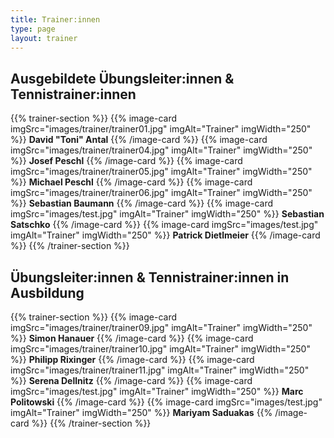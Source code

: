 ```yaml
---
title: Trainer:innen
type: page
layout: trainer
---
```


## Ausgebildete Übungsleiter:innen & Tennistrainer:innen
{{% trainer-section %}}
{{% image-card imgSrc="images/trainer/trainer01.jpg" imgAlt="Trainer" imgWidth="250" %}}
**David "Toni" Antal**
{{% /image-card %}}
{{% image-card imgSrc="images/trainer/trainer04.jpg" imgAlt="Trainer" imgWidth="250" %}}
**Josef Peschl**
{{% /image-card %}}
{{% image-card imgSrc="images/trainer/trainer05.jpg" imgAlt="Trainer" imgWidth="250" %}}
**Michael Peschl**
{{% /image-card %}}
{{% image-card imgSrc="images/trainer/trainer06.jpg" imgAlt="Trainer" imgWidth="250" %}}
**Sebastian Baumann**
{{% /image-card %}}
{{% image-card imgSrc="images/test.jpg" imgAlt="Trainer" imgWidth="250" %}}
**Sebastian Satschko**
{{% /image-card %}}
{{% image-card imgSrc="images/test.jpg" imgAlt="Trainer" imgWidth="250" %}}
**Patrick Dietlmeier**
{{% /image-card %}}
{{% /trainer-section %}}

## Übungsleiter:innen & Tennistrainer:innen in Ausbildung
{{% trainer-section %}}
{{% image-card imgSrc="images/trainer/trainer09.jpg" imgAlt="Trainer" imgWidth="250" %}}
**Simon Hanauer**
{{% /image-card %}}
{{% image-card imgSrc="images/trainer/trainer10.jpg" imgAlt="Trainer" imgWidth="250" %}}
**Philipp Rixinger**
{{% /image-card %}}
{{% image-card imgSrc="images/trainer/trainer11.jpg" imgAlt="Trainer" imgWidth="250" %}}
**Serena Dellnitz**
{{% /image-card %}}
{{% image-card imgSrc="images/test.jpg" imgAlt="Trainer" imgWidth="250" %}}
**Marc Politowski**
{{% /image-card %}}
{{% image-card imgSrc="images/test.jpg" imgAlt="Trainer" imgWidth="250" %}}
**Mariyam Saduakas**
{{% /image-card %}}
{{% /trainer-section %}}
